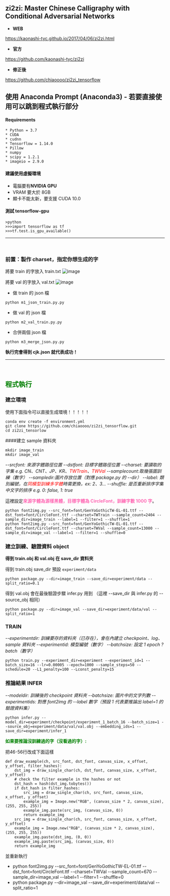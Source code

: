 
## zi2zi: Master Chinese Calligraphy with Conditional Adversarial Networks

- **WEB**

https://kaonashi-tyc.github.io/2017/04/06/zi2zi.html

- **官方**

https://github.com/kaonashi-tyc/zi2zi

- **修正後** 

https://github.com/chiaoooo/zi2zi_tensorflow


## 使用 Anaconda Prompt (Anaconda3) - 若要直接使用可以跳到程式執行部分

#### Requirements

```
* Python = 3.7
* CUDA
* cudnn
* Tensorflow = 1.14.0
* Pillow
* numpy
* scipy = 1.2.1
* imageio = 2.9.0
```

#### 建議使用虛擬環境
*  電腦要有**NVIDIA GPU**
*  VRAM 要大於 8GB
*  顯卡不能太新，要支援 CUDA 10.0  

#### 測試 tensorflow-gpu
```
>python
>>>import tensorflow as tf
>>>tf.test.is_gpu_available()
```




---
<br>

### 前置：製作 charset，指定你想生成的字
將要 train 的字放入 train.txt
![image](https://hackmd.io/_uploads/B1t44SLxA.png)

將要 val 的字放入 val.txt
![image](https://hackmd.io/_uploads/SJH8VrUxR.png)


* 做 train 的 json 檔
```
python m1_json_train.py.py
```
* 做 val 的 json 檔
```
python m2_val_train.py.py
```
* 合併兩個 json 檔
```
python m3_merge_json.py.py
```
**執行完會得到 cjk.json 就代表成功！**



---

<br>

<h2 style="color:green;">程式執行</h2>

### 建立環境

使用下面指令可以直接生成環境！！！！！
```
conda env create -f environment.yml
git clone https://github.com/chiaoooo/zi2zi_tensorflow.git
cd zi2zi_tensorlow
```

####建立 sample 資料夾

```
mkdir image_train
mkdir image_val
```

*--srcfont: 來源字體路徑位置
--dstfont: 目標字體路徑位置
--charset: 要讀取的字集 e.g. CN、CNT、JP、KR、<font color=red>TWTrain</font>、<font color=red>TWVal</font>
--samplecount:取幾張圖訓練（數字）
--sampledir:圖片存放位置（對應 package.py 的 --dir）
--label: 類別編號，在<font color=red>同模型訓練多字體</font>時需更換，ex: 2、3...
--shuffle: 是否重新排序字集中文字的排序 e.g. 0: false, 1: true*

這裡設定<font color=hotpink>**來源字體為源樣黑體，目標字體為 CircleFont，訓練字數 1000 字**</font>。

```
python font2img.py --src_font=font/GenYoGothicTW-EL-01.ttf --dst_font=font/CircleFont.ttf --charset=TWTrain --sample_count=2404 --sample_dir=image_train --label=1 --filter=1 --shuffle=1
python font2img.py --src_font=font/GenYoGothicTW-EL-01.ttf --dst_font=font/CircleFont.ttf --charset=TWVal --sample_count=13000 --sample_dir=image_val --label=1 --filter=1 --shuffle=0
```

### 建立訓練、驗證資料 object

**得到 train.obj 和 val.obj 在 save_dir 資料夾**

得到 train.obj
save_dir 預設 `experiment/data`

```
python package.py --dir=image_train --save_dir=experiment/data --split_ratio=0.1
```

得到 val.obj 會在最後驗證步驟 infer.py 用到
（這裡 --save_dir 與 infer.py 的 --source_obj 相同）

```
python package.py --dir=image_val --save_dir=experiment/data/val --split_ratio=1
```

### TRAIN

*--experimentdir: 訓練要存的資料夾（已存在），會在內建立 checkpoint、log、sample 資料夾
--experimentid: 模型編號（數字）
--batchsize: 設定 1 epoch ? batch（數字）*

```
python train.py --experiment_dir=experiment --experiment_id=1 --batch_size=16 --lr=0.00005 --epoch=1000 --sample_steps=50 --schedule=20 --L1_penalty=100 --Lconst_penalty=15
```

### 推論結果 INFER

*--modeldir: 訓練後的 checkpoint 資料夾
--batchsize: 圖片中的文字列數
--experimentids: 對應 font2img 的 --label 數字（預設 1 代表要推論出 label=1 的驗證資料集）*

```
python infer.py --model_dir=experiment/checkpoint/experiment_1_batch_16 --batch_size=1 --source_obj=experiment/data/val/val.obj --embedding_ids=1 --save_dir=experiment/infer_1
```

<p style="color:green;font-weight:bold;">如果要推論沒訓練過的字（沒看過的字）:</p>

把46-56行改成下面這樣

```
def draw_example(ch, src_font, dst_font, canvas_size, x_offset, y_offset, filter_hashes):
    dst_img = draw_single_char(ch, dst_font, canvas_size, x_offset, y_offset)
    # check the filter example in the hashes or not
    dst_hash = hash(dst_img.tobytes())
    if dst_hash in filter_hashes:
        src_img = draw_single_char(ch, src_font, canvas_size, x_offset, y_offset)
        example_img = Image.new("RGB", (canvas_size * 2, canvas_size), (255, 255, 255))
        example_img.paste(src_img, (canvas_size, 0))
        return example_img
    src_img = draw_single_char(ch, src_font, canvas_size, x_offset, y_offset)
    example_img = Image.new("RGB", (canvas_size * 2, canvas_size), (255, 255, 255))
    example_img.paste(dst_img, (0, 0))
    example_img.paste(src_img, (canvas_size, 0))
    return example_img
```

並重新執行　
* python font2img.py --src_font=font/GenYoGothicTW-EL-01.ttf --dst_font=font/CircleFont.ttf --charset=TWVal --sample_count=670 --sample_dir=image_val --label=1 --filter=1 --shuffle=0
* python package.py --dir=image_val --save_dir=experiment/data/val --split_ratio=1


